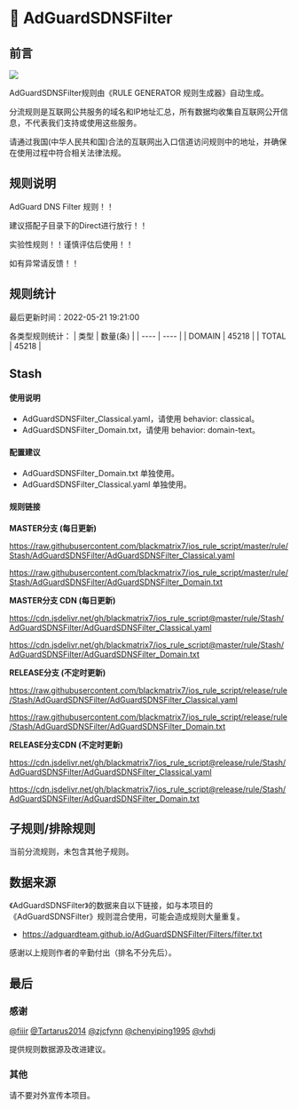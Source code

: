 # 🧸 AdGuardSDNSFilter

## 前言

![](https://shields.io/badge/-移除重复规则-ff69b4) 

AdGuardSDNSFilter规则由《RULE GENERATOR 规则生成器》自动生成。

分流规则是互联网公共服务的域名和IP地址汇总，所有数据均收集自互联网公开信息，不代表我们支持或使用这些服务。

请通过我国(中华人民共和国)合法的互联网出入口信道访问规则中的地址，并确保在使用过程中符合相关法律法规。

## 规则说明
AdGuard DNS Filter 规则！！

建议搭配子目录下的Direct进行放行！！

实验性规则！！谨慎评估后使用！！

如有异常请反馈！！

## 规则统计

最后更新时间：2022-05-21 19:21:00

各类型规则统计：
| 类型 | 数量(条)  | 
| ---- | ----  |
| DOMAIN | 45218  | 
| TOTAL | 45218  | 


## Stash 

#### 使用说明
- AdGuardSDNSFilter_Classical.yaml，请使用 behavior: classical。
- AdGuardSDNSFilter_Domain.txt，请使用 behavior: domain-text。

#### 配置建议
- AdGuardSDNSFilter_Domain.txt 单独使用。
- AdGuardSDNSFilter_Classical.yaml 单独使用。

#### 规则链接
**MASTER分支 (每日更新)**

https://raw.githubusercontent.com/blackmatrix7/ios_rule_script/master/rule/Stash/AdGuardSDNSFilter/AdGuardSDNSFilter_Classical.yaml

https://raw.githubusercontent.com/blackmatrix7/ios_rule_script/master/rule/Stash/AdGuardSDNSFilter/AdGuardSDNSFilter_Domain.txt

**MASTER分支 CDN (每日更新)**

https://cdn.jsdelivr.net/gh/blackmatrix7/ios_rule_script@master/rule/Stash/AdGuardSDNSFilter/AdGuardSDNSFilter_Classical.yaml

https://cdn.jsdelivr.net/gh/blackmatrix7/ios_rule_script@master/rule/Stash/AdGuardSDNSFilter/AdGuardSDNSFilter_Domain.txt

**RELEASE分支 (不定时更新)**

https://raw.githubusercontent.com/blackmatrix7/ios_rule_script/release/rule/Stash/AdGuardSDNSFilter/AdGuardSDNSFilter_Classical.yaml

https://raw.githubusercontent.com/blackmatrix7/ios_rule_script/release/rule/Stash/AdGuardSDNSFilter/AdGuardSDNSFilter_Domain.txt

**RELEASE分支CDN (不定时更新)**

https://cdn.jsdelivr.net/gh/blackmatrix7/ios_rule_script@release/rule/Stash/AdGuardSDNSFilter/AdGuardSDNSFilter_Classical.yaml

https://cdn.jsdelivr.net/gh/blackmatrix7/ios_rule_script@release/rule/Stash/AdGuardSDNSFilter/AdGuardSDNSFilter_Domain.txt

## 子规则/排除规则


当前分流规则，未包含其他子规则。

## 数据来源

《AdGuardSDNSFilter》的数据来自以下链接，如与本项目的《AdGuardSDNSFilter》规则混合使用，可能会造成规则大量重复。

- https://adguardteam.github.io/AdGuardSDNSFilter/Filters/filter.txt


感谢以上规则作者的辛勤付出（排名不分先后）。

## 最后

### 感谢

[@fiiir](https://github.com/fiiir) [@Tartarus2014](https://github.com/Tartarus2014) [@zjcfynn](https://github.com/zjcfynn) [@chenyiping1995](https://github.com/chenyiping1995) [@vhdj](https://github.com/vhdj)

提供规则数据源及改进建议。

### 其他

请不要对外宣传本项目。